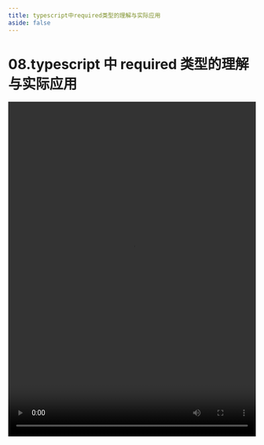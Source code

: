 ```yaml
---
title: typescript中required类型的理解与实际应用
aside: false
---
```


# 08.typescript 中 required 类型的理解与实际应用

<video autoplay src="http://qn.chinavanes.com/interview/typescript-interview/08.typescript中required类型的理解与实际应用.mp4" controls controlsList="nodownload" width="100%" height="680"/>
